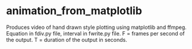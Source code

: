 # animation_from_matplotlib
Produces video of hand drawn style plotting using matplotlib and ffmpeg.
Equation in fdiv.py file, interval in fwrite.py file.
F = frames per second of the output.
T = duration of the output in seconds.
